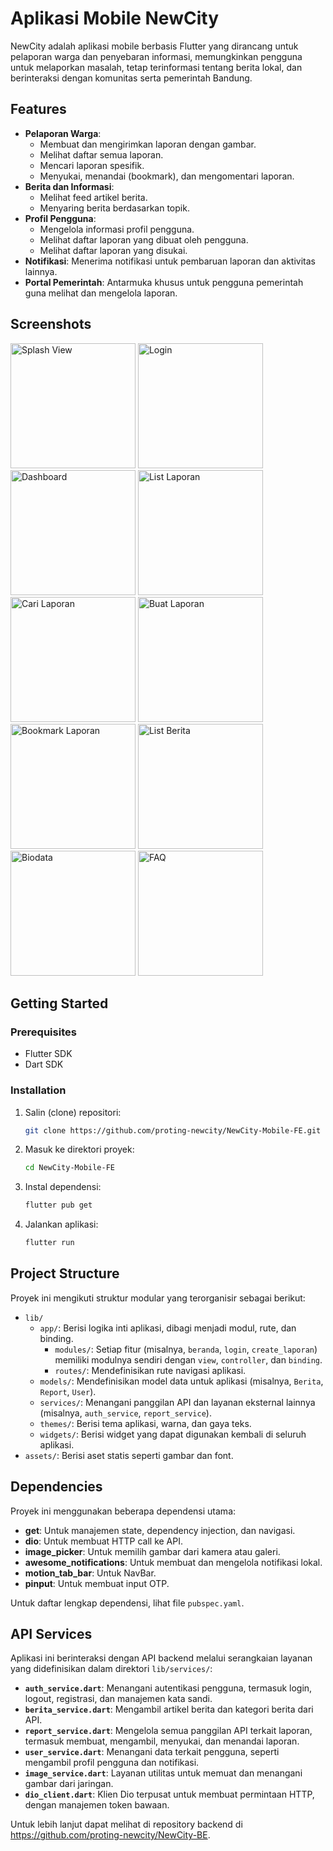 # Aplikasi Mobile NewCity

NewCity adalah aplikasi mobile berbasis Flutter yang dirancang untuk pelaporan warga dan penyebaran informasi, memungkinkan pengguna untuk melaporkan masalah, tetap terinformasi tentang berita lokal, dan berinteraksi dengan komunitas serta pemerintah Bandung.

## Features

- **Pelaporan Warga**:
  - Membuat dan mengirimkan laporan dengan gambar.
  - Melihat daftar semua laporan.
  - Mencari laporan spesifik.
  - Menyukai, menandai (bookmark), dan mengomentari laporan.
- **Berita dan Informasi**:
  - Melihat feed artikel berita.
  - Menyaring berita berdasarkan topik.
- **Profil Pengguna**:
  - Mengelola informasi profil pengguna.
  - Melihat daftar laporan yang dibuat oleh pengguna.
  - Melihat daftar laporan yang disukai.
- **Notifikasi**: Menerima notifikasi untuk pembaruan laporan dan aktivitas lainnya.
- **Portal Pemerintah**: Antarmuka khusus untuk pengguna pemerintah guna melihat dan mengelola laporan.

## Screenshots

<p>
<img src="https://github.com/user-attachments/assets/bcf3c17a-6b05-47e7-a637-1423a3cdab19" alt="Splash View" width="200">
<img src="https://github.com/user-attachments/assets/99632c04-08e1-48d2-9267-831d3be823f5" alt="Login" width="200">
<img src="https://github.com/user-attachments/assets/9335e260-84dc-4990-bd40-b052299f1861" alt="Dashboard" width="200">
<img src="https://github.com/user-attachments/assets/3ac960e8-103b-4efe-9cda-b635d277640f" alt="List Laporan" width="200">
<img src="https://github.com/user-attachments/assets/443d461b-9209-4246-9599-a1b3412abf9d" alt="Cari Laporan" width="200">
<img src="https://github.com/user-attachments/assets/181ad781-c9f1-4cc2-96f9-58c0d78b5614" alt="Buat Laporan" width="200">
<img src="https://github.com/user-attachments/assets/9c4acb0d-be96-4221-8b80-ea39fd4a6a28" alt="Bookmark Laporan" width="200">
<img src="https://github.com/user-attachments/assets/43d01823-e3cc-4e17-aae4-da3aa8c1c971" alt="List Berita" width="200">
<img src="https://github.com/user-attachments/assets/4b2b2211-23b2-4d8a-aa01-4cd68d3ca7ad" alt="Biodata" width="200">
<img src="https://github.com/user-attachments/assets/832e0567-31aa-4e64-95c6-62f87827d802" alt="FAQ" width="200">
</p>

## Getting Started

### Prerequisites

- Flutter SDK
- Dart SDK

### Installation

1.  Salin (clone) repositori:
    ```sh
    git clone https://github.com/proting-newcity/NewCity-Mobile-FE.git
    ```
2.  Masuk ke direktori proyek:
    ```sh
    cd NewCity-Mobile-FE
    ```
3.  Instal dependensi:
    ```sh
    flutter pub get
    ```
4.  Jalankan aplikasi:
    ```sh
    flutter run
    ```

## Project Structure

Proyek ini mengikuti struktur modular yang terorganisir sebagai berikut:

- `lib/`
  - `app/`: Berisi logika inti aplikasi, dibagi menjadi modul, rute, dan binding.
    - `modules/`: Setiap fitur (misalnya, `beranda`, `login`, `create_laporan`) memiliki modulnya sendiri dengan `view`, `controller`, dan `binding`.
    - `routes/`: Mendefinisikan rute navigasi aplikasi.
  - `models/`: Mendefinisikan model data untuk aplikasi (misalnya, `Berita`, `Report`, `User`).
  - `services/`: Menangani panggilan API dan layanan eksternal lainnya (misalnya, `auth_service`, `report_service`).
  - `themes/`: Berisi tema aplikasi, warna, dan gaya teks.
  - `widgets/`: Berisi widget yang dapat digunakan kembali di seluruh aplikasi.
- `assets/`: Berisi aset statis seperti gambar dan font.

## Dependencies

Proyek ini menggunakan beberapa dependensi utama:

- **get**: Untuk manajemen state, dependency injection, dan navigasi.
- **dio**: Untuk membuat HTTP call ke API.
- **image_picker**: Untuk memilih gambar dari kamera atau galeri.
- **awesome_notifications**: Untuk membuat dan mengelola notifikasi lokal.
- **motion_tab_bar**: Untuk NavBar.
- **pinput**: Untuk membuat input OTP.

Untuk daftar lengkap dependensi, lihat file `pubspec.yaml`.

## API Services

Aplikasi ini berinteraksi dengan API backend melalui serangkaian layanan yang didefinisikan dalam direktori `lib/services/`:

- **`auth_service.dart`**: Menangani autentikasi pengguna, termasuk login, logout, registrasi, dan manajemen kata sandi.
- **`berita_service.dart`**: Mengambil artikel berita dan kategori berita dari API.
- **`report_service.dart`**: Mengelola semua panggilan API terkait laporan, termasuk membuat, mengambil, menyukai, dan menandai laporan.
- **`user_service.dart`**: Menangani data terkait pengguna, seperti mengambil profil pengguna dan notifikasi.
- **`image_service.dart`**: Layanan utilitas untuk memuat dan menangani gambar dari jaringan.
- **`dio_client.dart`**: Klien Dio terpusat untuk membuat permintaan HTTP, dengan manajemen token bawaan.

Untuk lebih lanjut dapat melihat di repository backend di https://github.com/proting-newcity/NewCity-BE.
